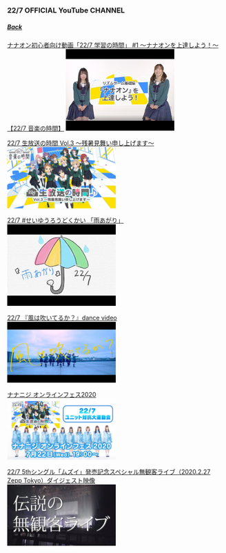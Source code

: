 ### 22/7 OFFICIAL YouTube CHANNEL
##### [Back](../YouTube_List.md)

[ナナオン初心者向け動画「22/7 学習の時間」 #1 ～ナナオンを上達しよう！～ 【22/7 音楽の時間】](20200902_Nanaon_Tutorial1.md)
<img src="../../../Img/227OfficialYouTube/20200902_Nanaon_Tutorial1.jpg" width="50%">

[22/7 生放送の時間 Vol.3 ～残暑見舞い申し上げます～](20200901_227Vol.3_Live.md)  
<img src="../../../Img/227OfficialYouTube/20200901_227Vol.3_Live.jpg" width="50%">

[22/7 #せいゆうろうどくかい 「雨あがり」](20200723_Seiyu_Rohoku_Aftertherain.md)  
<img src="../../../Img/227OfficialYouTube/20200723_Seiyu_Rohoku_Aftertherain.jpg" width="50%">

[22/7 『風は吹いてるか？』dance video](20200722_dancevideo.md)  
<img src="../../../Img/227OfficialYouTube/20200722_dancevideo.jpg" width="50%">

[ナナニジ オンラインフェス2020](20200722_live.md)  
<img src="../../../Img/227OfficialYouTube/20200722_YT_Live.jpg" width="50%">

[22/7 5thシングル「ムズイ」発売記念スペシャル無観客ライブ（2020.2.27 Zepp Tokyo）ダイジェスト映像](20200630_Summary.md)  
<img src="../../../Img/227OfficialYouTube/20200630_Summary.jpg" width="50%">
